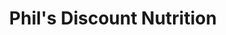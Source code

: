 ---
title: "Phil's Discount Nutrition"
url: /round-rock/phils-discount-nutrition/
shop: Nahrungsergänzung
---